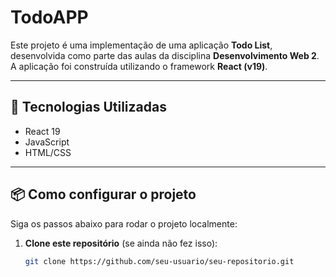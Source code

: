 # TodoAPP

Este projeto é uma implementação de uma aplicação **Todo List**, desenvolvida como parte das aulas da disciplina **Desenvolvimento Web 2**. A aplicação foi construída utilizando o framework **React (v19)**.

---

## 🚀 Tecnologias Utilizadas

- React 19
- JavaScript
- HTML/CSS

---

## 📦 Como configurar o projeto

Siga os passos abaixo para rodar o projeto localmente:

1. **Clone este repositório** (se ainda não fez isso):
   ```bash
   git clone https://github.com/seu-usuario/seu-repositorio.git
